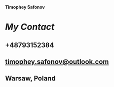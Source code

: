 **Timophey Safonov**
# _My Contact_
## +48793152384
## timophey.safonov@outlook.com
## Warsaw, Poland


